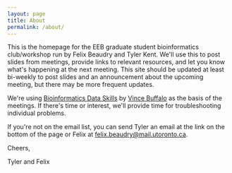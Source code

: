 ```yaml
---
layout: page
title: About
permalink: /about/
---
```


This is the homepage for the EEB graduate student bioinformatics club/workshop run by Felix Beaudry and Tyler Kent.
We'll use this to post slides from meetings, provide links to relevant resources, and let you know what's happening at the next meeting.
This site should be updated at least bi-weekly to post slides and an announcement about the upcoming meeting, but there may be more frequent updates.

We're using [Bioinformatics Data Skills](http://shop.oreilly.com/product/0636920030157.do) by [Vince Buffalo](http://vincebuffalo.org) as the basis of the meetings.
If there's time or interest, we'll provide time for troubleshooting individual problems.

If you're not on the email list, you can send Tyler an email at the link on the bottom of the page or Felix at felix.beaudry@mail.utoronto.ca.

Cheers,

Tyler and Felix
